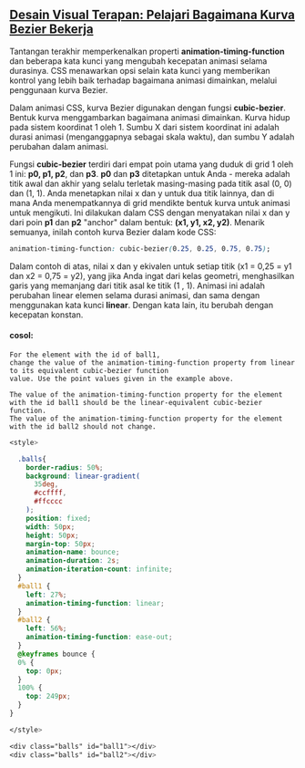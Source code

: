 ## [Desain Visual Terapan: Pelajari Bagaimana Kurva Bezier Bekerja](https://learn.freecodecamp.org/responsive-web-design/applied-visual-design/learn-how-bezier-curves-work)

Tantangan terakhir memperkenalkan properti **animation-timing-function** dan beberapa kata kunci yang mengubah kecepatan animasi selama durasinya. CSS menawarkan opsi selain kata kunci yang memberikan kontrol yang lebih baik terhadap bagaimana animasi dimainkan, melalui penggunaan kurva Bezier.

Dalam animasi CSS, kurva Bezier digunakan dengan fungsi **cubic-bezier**. Bentuk kurva menggambarkan bagaimana animasi dimainkan. Kurva hidup pada sistem koordinat 1 oleh 1. Sumbu X dari sistem koordinat ini adalah durasi animasi \(menganggapnya sebagai skala waktu\), dan sumbu Y adalah perubahan dalam animasi.

Fungsi **cubic-bezier** terdiri dari empat poin utama yang duduk di grid 1 oleh 1 ini: **p0, p1, p2**, dan **p3**. **p0** dan **p3** ditetapkan untuk Anda - mereka adalah titik awal dan akhir yang selalu terletak masing-masing pada titik asal \(0, 0\) dan \(1, 1\). Anda menetapkan nilai x dan y untuk dua titik lainnya, dan di mana Anda menempatkannya di grid mendikte bentuk kurva untuk animasi untuk mengikuti. Ini dilakukan dalam CSS dengan menyatakan nilai x dan y dari poin **p1** dan **p2** "anchor" dalam bentuk: **\(x1, y1, x2, y2\)**. Menarik semuanya, inilah contoh kurva Bezier dalam kode CSS:

```css
animation-timing-function: cubic-bezier(0.25, 0.25, 0.75, 0.75);
```

Dalam contoh di atas, nilai x dan y ekivalen untuk setiap titik \(x1 = 0,25 = y1 dan x2 = 0,75 = y2\), yang jika Anda ingat dari kelas geometri, menghasilkan garis yang memanjang dari titik asal ke titik \(1 , 1\). Animasi ini adalah perubahan linear elemen selama durasi animasi, dan sama dengan menggunakan kata kunci **linear**. Dengan kata lain, itu berubah dengan kecepatan konstan.

#### cosol:

```
For the element with the id of ball1, 
change the value of the animation-timing-function property from linear to its equivalent cubic-bezier function
value. Use the point values given in the example above.

The value of the animation-timing-function property for the element with the id ball1 should be the linear-equivalent cubic-bezier function.
The value of the animation-timing-function property for the element with the id ball2 should not change.
```

```css
<style>

  .balls{
    border-radius: 50%;
    background: linear-gradient(
      35deg,
      #ccffff,
      #ffcccc
    );
    position: fixed;  
    width: 50px;
    height: 50px;
    margin-top: 50px;
    animation-name: bounce;
    animation-duration: 2s;
    animation-iteration-count: infinite;
  }
  #ball1 { 
    left: 27%;
    animation-timing-function: linear;
  }
  #ball2 { 
    left: 56%;
    animation-timing-function: ease-out;
  }
  @keyframes bounce {
  0% {
    top: 0px;
  } 
  100% {
    top: 249px;
  }
} 

</style>

<div class="balls" id="ball1"></div>
<div class="balls" id="ball2"></div>
```



